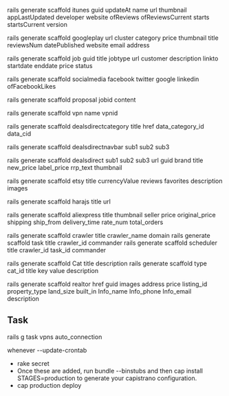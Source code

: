 rails generate scaffold itunes guid updateAt name url thumbnail appLastUpdated developer website ofReviews ofReviewsCurrent starts startsCurrent version

rails generate scaffold googleplay url cluster category price thumbnail title reviewsNum datePublished website email address

rails generate scaffold job guid title jobtype url customer description linkto startdate enddate price status 

rails generate scaffold socialmedia facebook twitter google linkedin ofFacebookLikes	 

rails generate scaffold proposal jobid content 

rails generate scaffold vpn name vpnid  	
 
rails generate scaffold dealsdirectcategory title href data_category_id data_cid
         
rails generate scaffold dealsdirectnavbar sub1 sub2 sub3 
    
rails generate scaffold dealsdirect sub1 sub2 sub3 url guid brand title new_price label_price rrp_text thumbnail

rails generate scaffold etsy title currencyValue reviews favorites description images
      
rails generate scaffold harajs title url

rails generate scaffold aliexpress title thumbnail seller price original_price shipping ship_from delivery_time rate_num total_orders                                     

rails generate scaffold crawler title crawler_name domain 
rails generate scaffold task title crawler_id commander
rails generate scaffold scheduler title crawler_id task_id commander

rails generate scaffold Cat title description
rails generate scaffold type cat_id title key value description 

rails generate scaffold realtor href guid images address price listing_id property_type land_size built_in Info_name Info_phone Info_email description            
    
## Task
rails g task vpns auto_connection

whenever --update-crontab
    
* rake secret
* Once these are added, run bundle --binstubs and then cap install STAGES=production to generate your capistrano configuration.
* cap production deploy